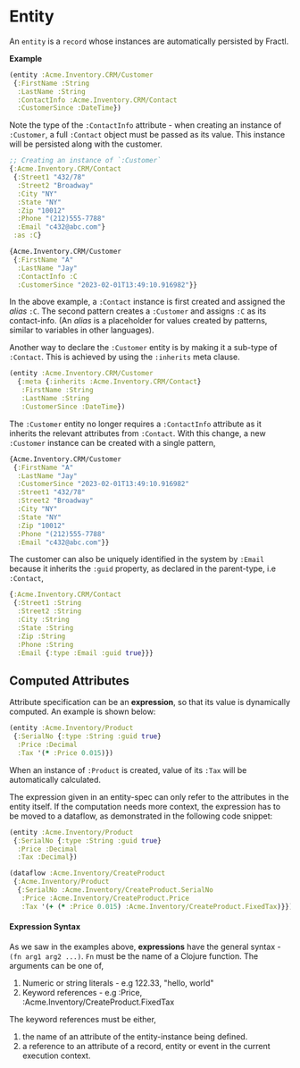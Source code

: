 # Entity

An `entity` is a `record` whose instances are automatically persisted by Fractl.

**Example**

```clojure
(entity :Acme.Inventory.CRM/Customer
 {:FirstName :String
  :LastName :String
  :ContactInfo :Acme.Inventory.CRM/Contact
  :CustomerSince :DateTime})
```

Note the type of the `:ContactInfo` attribute - when creating an instance of `:Customer`,
a full `:Contact` object must be passed as its value. This instance will be persisted along with the
customer.

```clojure
;; Creating an instance of `:Customer`
{:Acme.Inventory.CRM/Contact
 {:Street1 "432/78"
  :Street2 "Broadway"
  :City "NY"
  :State "NY"
  :Zip "10012"
  :Phone "(212)555-7788"
  :Email "c432@abc.com"}
 :as :C}

{Acme.Inventory.CRM/Customer
 {:FirstName "A"
  :LastName "Jay"
  :ContactInfo :C
  :CustomerSince "2023-02-01T13:49:10.916982"}}
```

In the above example, a `:Contact` instance is first created and assigned the *alias* `:C`.
The second pattern creates a `:Customer` and assigns `:C` as its contact-info. (An *alias* is a
placeholder for values created by patterns, similar to variables in other languages).

Another way to declare the `:Customer` entity is by making it a sub-type of `:Contact`. This is
achieved by using the `:inherits` meta clause.

```clojure
(entity :Acme.Inventory.CRM/Customer
  {:meta {:inherits :Acme.Inventory.CRM/Contact}
   :FirstName :String
   :LastName :String
   :CustomerSince :DateTime})
```

The `:Customer` entity no longer requires a `:ContactInfo` attribute as it inherits the relevant attributes from
`:Contact`. With this change, a new `:Customer` instance can be created with a single pattern,

```clojure
{Acme.Inventory.CRM/Customer
 {:FirstName "A"
  :LastName "Jay"
  :CustomerSince "2023-02-01T13:49:10.916982"
  :Street1 "432/78"
  :Street2 "Broadway"
  :City "NY"
  :State "NY"
  :Zip "10012"
  :Phone "(212)555-7788"
  :Email "c432@abc.com"}}
```
The customer can also be uniquely identified in the system by `:Email` because it inherits the `:guid` property,
as declared in the parent-type, i.e `:Contact`,

```clojure
{:Acme.Inventory.CRM/Contact
 {:Street1 :String
  :Street2 :String
  :City :String
  :State :String
  :Zip :String
  :Phone :String
  :Email {:type :Email :guid true}}}
```

## Computed Attributes

Attribute specification can be an **expression**, so that its value is dynamically computed. 
An example is shown below:

```clojure
(entity :Acme.Inventory/Product
 {:SerialNo {:type :String :guid true}
  :Price :Decimal
  :Tax '(* :Price 0.015)})
```

When an instance of `:Product` is created, value of its `:Tax` will be automatically calculated.

The expression given in an entity-spec can only refer to the attributes in the entity itself. If the computation needs
more context, the expression has to be moved to a dataflow, as demonstrated in the following code snippet:

```clojure
(entity :Acme.Inventory/Product
 {:SerialNo {:type :String :guid true}
  :Price :Decimal
  :Tax :Decimal})

(dataflow :Acme.Inventory/CreateProduct
 {:Acme.Inventory/Product
  {:SerialNo :Acme.Inventory/CreateProduct.SerialNo
   :Price :Acme.Inventory/CreateProduct.Price
   :Tax '(+ (* :Price 0.015) :Acme.Inventory/CreateProduct.FixedTax)}})
```

#### Expression Syntax

As we saw in the examples above, **expressions** have the general syntax - `(fn arg1 arg2 ...)`.
`Fn` must be the name of a Clojure function. The arguments can be one of,

1. Numeric or string literals - e.g 122.33, "hello, world"
2. Keyword references - e.g :Price, :Acme.Inventory/CreateProduct.FixedTax

The keyword references must be either,

1. the name of an attribute of the entity-instance being defined.
2. a reference to an attribute of a record, entity or event in the current execution context.

